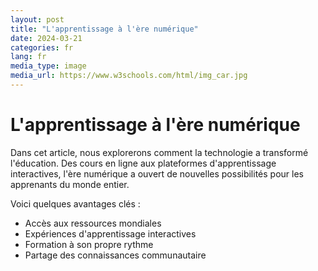 ```yaml
---
layout: post
title: "L'apprentissage à l'ère numérique"
date: 2024-03-21
categories: fr
lang: fr
media_type: image
media_url: https://www.w3schools.com/html/img_car.jpg
---
```

# L'apprentissage à l'ère numérique

Dans cet article, nous explorerons comment la technologie a transformé l'éducation. Des cours en ligne aux plateformes d'apprentissage interactives, l'ère numérique a ouvert de nouvelles possibilités pour les apprenants du monde entier.

Voici quelques avantages clés :
- Accès aux ressources mondiales
- Expériences d'apprentissage interactives
- Formation à son propre rythme
- Partage des connaissances communautaire 